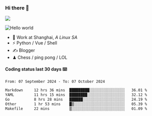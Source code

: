 ### Hi there 👋
![](https://komarev.com/ghpvc/?username=Xuhandsome)


<img src="https://github-readme-stats.vercel.app/api?username=XuHandsome&show_icons=true&theme=merko" alt="Hello world">

<br/>

- 🍻  Work at Shanghai, _A Linux SA_
- ⚡  Python / Vue / Shell
- ✍️  Blogger
- ♟  Chess / ping pong / LOL

#### Coding status last 30 days ⌨️

<!--START_SECTION:waka-->

```txt
From: 07 September 2024 - To: 07 October 2024

Markdown     12 hrs 36 mins  █████████░░░░░░░░░░░░░░░░   36.01 %
YAML         11 hrs 15 mins  ████████░░░░░░░░░░░░░░░░░   32.12 %
Go           8 hrs 28 mins   ██████░░░░░░░░░░░░░░░░░░░   24.19 %
Other        1 hr 53 mins    █▒░░░░░░░░░░░░░░░░░░░░░░░   05.39 %
Makefile     22 mins         ▒░░░░░░░░░░░░░░░░░░░░░░░░   01.09 %
```

<!--END_SECTION:waka-->
